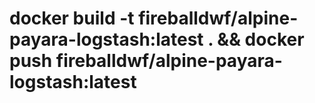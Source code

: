 # docker build -t fireballdwf/alpine-payara-logstash:latest . && docker push fireballdwf/alpine-payara-logstash:latest 
